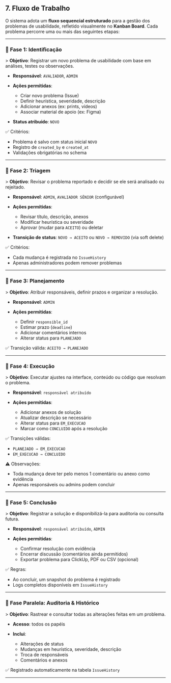 ## **7. Fluxo de Trabalho**

O sistema adota um **fluxo sequencial estruturado** para a gestão dos problemas de usabilidade, refletido visualmente no **Kanban Board**. Cada problema percorre uma ou mais das seguintes etapas:

---

### 🔹 **Fase 1: Identificação**

&gt; **Objetivo**: Registrar um novo problema de usabilidade com base em análises, testes ou observações.

* **Responsável**: `AVALIADOR`, `ADMIN`
* **Ações permitidas**:

  * Criar novo problema (Issue)
  * Definir heurística, severidade, descrição
  * Adicionar anexos (ex: prints, vídeos)
  * Associar material de apoio (ex: Figma)
* **Status atribuído**: `NOVO`

✅ Critérios:

* Problema é salvo com status inicial `NOVO`
* Registro de `created_by` e `created_at`
* Validações obrigatórias no schema

---

### 🔹 **Fase 2: Triagem**

&gt; **Objetivo**: Revisar o problema reportado e decidir se ele será analisado ou rejeitado.

* **Responsável**: `ADMIN`, `AVALIADOR SÊNIOR` (configurável)
* **Ações permitidas**:

  * Revisar título, descrição, anexos
  * Modificar heurística ou severidade
  * Aprovar (mudar para `ACEITO`) ou deletar
* **Transição de status**:
  `NOVO → ACEITO`
  ou
  `NOVO → REMOVIDO` (via soft delete)

✅ Critérios:

* Cada mudança é registrada no `IssueHistory`
* Apenas administradores podem remover problemas

---

### 🔹 **Fase 3: Planejamento**

&gt; **Objetivo**: Atribuir responsáveis, definir prazos e organizar a resolução.

* **Responsável**: `ADMIN`
* **Ações permitidas**:

  * Definir `responsible_id`
  * Estimar prazo (`deadline`)
  * Adicionar comentários internos
  * Alterar status para `PLANEJADO`

✅ Transição válida:
`ACEITO → PLANEJADO`

---

### 🔹 **Fase 4: Execução**

&gt; **Objetivo**: Executar ajustes na interface, conteúdo ou código que resolvam o problema.

* **Responsável**: `responsável atribuído`
* **Ações permitidas**:

  * Adicionar anexos de solução
  * Atualizar descrição se necessário
  * Alterar status para `EM_EXECUCAO`
  * Marcar como `CONCLUIDO` após a resolução

✅ Transições válidas:

* `PLANEJADO → EM_EXECUCAO`
* `EM_EXECUCAO → CONCLUIDO`

⚠️ Observações:

* Toda mudança deve ter pelo menos 1 comentário ou anexo como evidência
* Apenas responsáveis ou admins podem concluir

---

### 🔹 **Fase 5: Conclusão**

&gt; **Objetivo**: Registrar a solução e disponibilizá-la para auditoria ou consulta futura.

* **Responsável**: `responsável atribuído`, `ADMIN`
* **Ações permitidas**:

  * Confirmar resolução com evidência
  * Encerrar discussão (comentários ainda permitidos)
  * Exportar problema para ClickUp, PDF ou CSV (opcional)

✅ Regras:

* Ao concluir, um snapshot do problema é registrado
* Logs completos disponíveis em `IssueHistory`

---

### 🔹 **Fase Paralela: Auditoria &amp; Histórico**

&gt; **Objetivo**: Rastrear e consultar todas as alterações feitas em um problema.

* **Acesso**: todos os papéis
* **Inclui**:

  * Alterações de status
  * Mudanças em heurística, severidade, descrição
  * Troca de responsáveis
  * Comentários e anexos

✅ Registrado automaticamente na tabela `IssueHistory`

---
